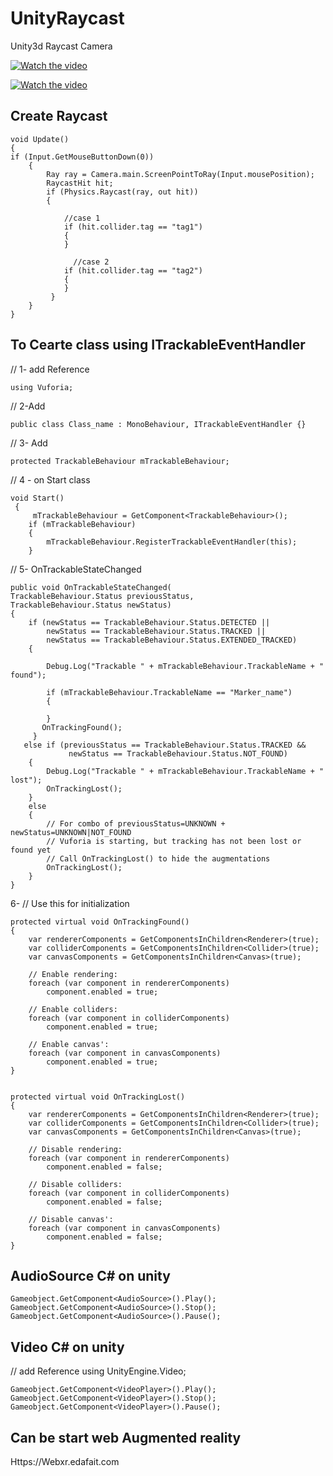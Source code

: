 # UnityRaycast
Unity3d Raycast Camera


[![Watch the video](https://img.youtube.com/vi/q3LmB8Os1wE/0.jpg)](https://youtu.be/q3LmB8Os1wE)


[![Watch the video](https://img.youtube.com/vi/8EWGJXjJsSA/0.jpg)](https://youtu.be/8EWGJXjJsSA) 


## Create Raycast 
    void Update()
    {
    if (Input.GetMouseButtonDown(0))
        {
            Ray ray = Camera.main.ScreenPointToRay(Input.mousePosition);
            RaycastHit hit;
            if (Physics.Raycast(ray, out hit))
            {

                //case 1
                if (hit.collider.tag == "tag1")
                {
                }
                
                  //case 2
                if (hit.collider.tag == "tag2")
                {
                }
             }
        }    
    }
   
## To Cearte class using ITrackableEventHandler

// 1- add Reference 

    using Vuforia;

// 2-Add
  
    public class Class_name : MonoBehaviour, ITrackableEventHandler {}

// 3- Add  
  
    protected TrackableBehaviour mTrackableBehaviour;

// 4 - on Start class 
   
    void Start()
     {
         mTrackableBehaviour = GetComponent<TrackableBehaviour>();
        if (mTrackableBehaviour)
        {
            mTrackableBehaviour.RegisterTrackableEventHandler(this);
        }
        
// 5- OnTrackableStateChanged

    public void OnTrackableStateChanged(
    TrackableBehaviour.Status previousStatus,
    TrackableBehaviour.Status newStatus)
    {
        if (newStatus == TrackableBehaviour.Status.DETECTED ||
            newStatus == TrackableBehaviour.Status.TRACKED ||
            newStatus == TrackableBehaviour.Status.EXTENDED_TRACKED)
        {
   
            Debug.Log("Trackable " + mTrackableBehaviour.TrackableName + " found");

            if (mTrackableBehaviour.TrackableName == "Marker_name")
            {         
            
            }
           OnTrackingFound();
         }
       else if (previousStatus == TrackableBehaviour.Status.TRACKED &&
                 newStatus == TrackableBehaviour.Status.NOT_FOUND)
        {
            Debug.Log("Trackable " + mTrackableBehaviour.TrackableName + " lost");
            OnTrackingLost();
        }
        else
        {
            // For combo of previousStatus=UNKNOWN + newStatus=UNKNOWN|NOT_FOUND
            // Vuforia is starting, but tracking has not been lost or found yet
            // Call OnTrackingLost() to hide the augmentations
            OnTrackingLost();
        }
    }

6- // Use this for initialization


    protected virtual void OnTrackingFound()
    {
        var rendererComponents = GetComponentsInChildren<Renderer>(true);
        var colliderComponents = GetComponentsInChildren<Collider>(true);
        var canvasComponents = GetComponentsInChildren<Canvas>(true);

        // Enable rendering:
        foreach (var component in rendererComponents)
            component.enabled = true;

        // Enable colliders:
        foreach (var component in colliderComponents)
            component.enabled = true;

        // Enable canvas':
        foreach (var component in canvasComponents)
            component.enabled = true;
    }


    protected virtual void OnTrackingLost()
    {
        var rendererComponents = GetComponentsInChildren<Renderer>(true);
        var colliderComponents = GetComponentsInChildren<Collider>(true);
        var canvasComponents = GetComponentsInChildren<Canvas>(true);

        // Disable rendering:
        foreach (var component in rendererComponents)
            component.enabled = false;

        // Disable colliders:
        foreach (var component in colliderComponents)
            component.enabled = false;

        // Disable canvas':
        foreach (var component in canvasComponents)
            component.enabled = false;
    }
## AudioSource C# on unity 
   
    Gameobject.GetComponent<AudioSource>().Play();
    Gameobject.GetComponent<AudioSource>().Stop();
    Gameobject.GetComponent<AudioSource>().Pause();
    
## Video C# on unity 
// add Reference 
using UnityEngine.Video;

    Gameobject.GetComponent<VideoPlayer>().Play();
    Gameobject.GetComponent<VideoPlayer>().Stop();
    Gameobject.GetComponent<VideoPlayer>().Pause();

## Can be start web Augmented reality

Https://Webxr.edafait.com
